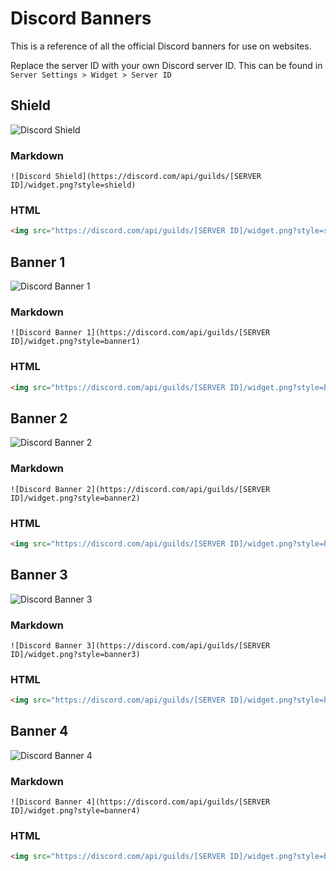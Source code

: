 # Discord Banners
This is a reference of all the official Discord banners for use on websites.

Replace the server ID with your own Discord server ID.
This can be found in `Server Settings > Widget > Server ID` 

## Shield
![Discord Shield](https://discord.com/api/guilds/127498813903601664/widget.png?style=shield)

### Markdown
```
![Discord Shield](https://discord.com/api/guilds/[SERVER ID]/widget.png?style=shield)
```
### HTML
```html
<img src="https://discord.com/api/guilds/[SERVER ID]/widget.png?style=shield" alt="Discord Shield"/>
```
## Banner 1
![Discord Banner 1](https://discord.com/api/guilds/127498813903601664/widget.png?style=banner1)

### Markdown
```
![Discord Banner 1](https://discord.com/api/guilds/[SERVER ID]/widget.png?style=banner1)
```
### HTML
```html
<img src="https://discord.com/api/guilds/[SERVER ID]/widget.png?style=banner1" alt="Discord Banner 1"/>
```
## Banner 2
![Discord Banner 2](https://discord.com/api/guilds/127498813903601664/widget.png?style=banner2)

### Markdown
```
![Discord Banner 2](https://discord.com/api/guilds/[SERVER ID]/widget.png?style=banner2)
```
### HTML
```html
<img src="https://discord.com/api/guilds/[SERVER ID]/widget.png?style=banner2" alt="Discord Banner 2"/>
```
## Banner 3
![Discord Banner 3](https://discord.com/api/guilds/127498813903601664/widget.png?style=banner3)

### Markdown
```
![Discord Banner 3](https://discord.com/api/guilds/[SERVER ID]/widget.png?style=banner3)
```
### HTML
```html
<img src="https://discord.com/api/guilds/[SERVER ID]/widget.png?style=banner3" alt="Discord Banner 3"/>
```
## Banner 4
![Discord Banner 4](https://discord.com/api/guilds/127498813903601664/widget.png?style=banner4)

### Markdown
```
![Discord Banner 4](https://discord.com/api/guilds/[SERVER ID]/widget.png?style=banner4)
```
### HTML
```html
<img src="https://discord.com/api/guilds/[SERVER ID]/widget.png?style=banner4" alt="Discord Banner 4"/>
```
